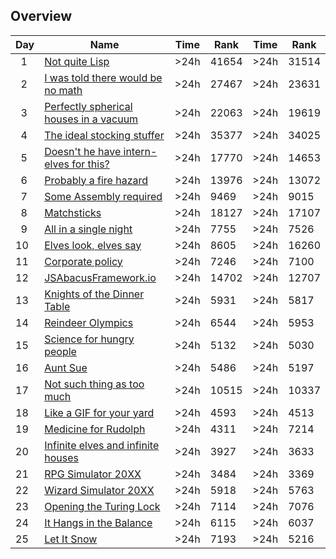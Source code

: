 ## Overview

|Day|Name|Time|Rank|Time|Rank|
|-|-|-|-|-|-|
|&nbsp;&nbsp;1|[Not quite Lisp](https://adventofcode.com/2015/day/1)|>24h|41654|>24h|31514|
|&nbsp;&nbsp;2|[I was told there would be no math](https://adventofcode.com/2015/day/2)|>24h|27467|>24h|23631|
|&nbsp;&nbsp;3|[Perfectly spherical houses in a vacuum](https://adventofcode.com/2015/day/3)|>24h|22063|>24h|19619|
|&nbsp;&nbsp;4|[The ideal stocking stuffer](https://adventofcode.com/2015/day/4)|>24h|35377|>24h|34025|
|&nbsp;&nbsp;5|[Doesn't he have intern-elves for this?](https://adventofcode.com/2015/day/5)|>24h|17770|>24h|14653|
|&nbsp;&nbsp;6|[Probably a fire hazard](https://adventofcode.com/2015/day/6)|>24h|13976|>24h|13072|
|&nbsp;&nbsp;7|[Some Assembly required](https://adventofcode.com/2015/day/7)|>24h|9469|>24h|9015|
|&nbsp;&nbsp;8|[Matchsticks](https://adventofcode.com/2015/day/8)|>24h|18127|>24h|17107|
|&nbsp;&nbsp;9|[All in a single night](https://adventofcode.com/2015/day/9)|>24h|7755|>24h|7526|
|10|[Elves look, elves say](https://adventofcode.com/2015/day/10)|>24h|8605|>24h|16260|
|11|[Corporate policy](https://adventofcode.com/2015/day/11)|>24h|7246|>24h|7100|
|12|[JSAbacusFramework.io](https://adventofcode.com/2015/day/12)|>24h|14702|>24h|12707|
|13|[Knights of the Dinner Table](https://adventofcode.com/2015/day/13)|>24h|5931|>24h|5817|
|14|[Reindeer Olympics](https://adventofcode.com/2015/day/14)|>24h|6544|>24h|5953|
|15|[Science for hungry people](https://adventofcode.com/2015/day/15)|>24h|5132|>24h|5030|
|16|[Aunt Sue](https://adventofcode.com/2015/day/16)|>24h|5486|>24h|5197|
|17|[Not such thing as too much](https://adventofcode.com/2015/day/17)|>24h|10515|>24h|10337|
|18|[Like a GIF for your yard](https://adventofcode.com/2015/day/18)|>24h|4593|>24h|4513|
|19|[Medicine for Rudolph](https://adventofcode.com/2015/day/19)|>24h|4311|>24h|7214|
|20|[Infinite elves and infinite houses](https://adventofcode.com/2015/day/20)|>24h|3927|>24h|3633|
|21|[RPG Simulator 20XX](https://adventofcode.com/2015/day/21)|>24h|3484|>24h|3369|
|22|[Wizard Simulator 20XX](https://adventofcode.com/2015/day/22)|>24h|5918|>24h|5763|
|23|[Opening the Turing Lock](https://adventofcode.com/2015/day/23)|>24h|7114|>24h|7076|
|24|[It Hangs in the Balance](https://adventofcode.com/2015/day/24)|>24h|6115|>24h|6037|
|25|[Let It Snow](https://adventofcode.com/2015/day/25)|>24h|7193|>24h|5216|
